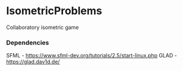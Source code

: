 # IsometricProblems
Collaboratory isometric game

### Dependencies
SFML - https://www.sfml-dev.org/tutorials/2.5/start-linux.php
GLAD - https://glad.dav1d.de/